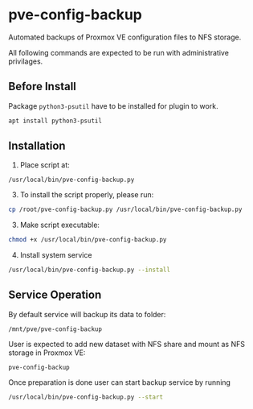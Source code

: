 # pve-config-backup

Automated backups of Proxmox VE configuration files to NFS storage.

All following commands are expected to be run with administrative privilages.

## Before Install

Package `python3-psutil` have to be installed for plugin to work.
```bash
apt install python3-psutil
```

## Installation

1. Place script at:
```
/usr/local/bin/pve-config-backup.py
```
3. To install the script properly, please run:
```bash
cp /root/pve-config-backup.py /usr/local/bin/pve-config-backup.py
```
3. Make script executable:
```bash
chmod +x /usr/local/bin/pve-config-backup.py
```
4. Install system service
```bash
/usr/local/bin/pve-config-backup.py --install
```

## Service Operation

By default service will backup its data to folder:
```
/mnt/pve/pve-config-backup
```
User is expected to add new dataset with NFS share and mount as NFS storage in Proxmox VE: 
```
pve-config-backup
```
Once preparation is done user can start backup service by running
```bash
/usr/local/bin/pve-config-backup.py --start
```
